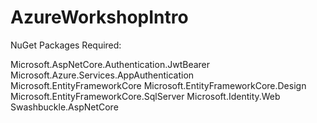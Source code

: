 # AzureWorkshopIntro
 
 NuGet Packages Required:
 
 Microsoft.AspNetCore.Authentication.JwtBearer
 Microsoft.Azure.Services.AppAuthentication
 Microsoft.EntityFrameworkCore
 Microsoft.EntityFrameworkCore.Design
 Microsoft.EntityFrameworkCore.SqlServer
 Microsoft.Identity.Web
 Swashbuckle.AspNetCore
